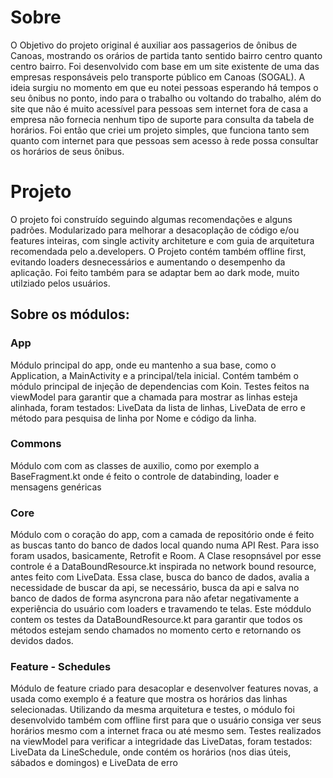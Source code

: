 #  Sobre
O Objetivo do projeto original é auxiliar aos passagerios de ônibus de Canoas, mostrando os orários de partida tanto sentido bairro centro quanto centro bairro.
Foi desenvolvido com base em um site existente de uma das empresas responsáveis pelo transporte público em Canoas (SOGAL).
A ideia surgiu no momento em que eu notei pessoas esperando há tempos o seu ônibus no ponto, indo para o trabalho ou voltando do trabalho, além do site que não é muito acessível para pessoas sem internet fora de casa
a empresa não fornecia nenhum tipo de suporte para consulta da tabela de horários. Foi então que criei um projeto simples, que funciona tanto sem quanto com internet
para que pessoas sem acesso à rede possa consultar os horários de seus ônibus.

# Projeto

O projeto foi construído seguindo algumas recomendações e alguns padrões.
Modularizado para melhorar a desacoplação de código e/ou features inteiras, com single activity architeture e com guia de arquitetura recomendada pelo a.developers.
O Projeto contém também offline first, evitando loaders desnecessários e aumentando o desempenho da aplicação. Foi feito também para se adaptar bem ao dark mode, muito utilziado pelos usuários.

## Sobre os módulos:

### App
Módulo principal do app, onde eu mantenho a sua base, como o Application, a MainActivity e a principal/tela inicial. Contém também o módulo principal de injeção de dependencias com Koin.
Testes feitos na viewModel para garantir que a chamada para mostrar as linhas esteja alinhada, foram testados: LiveData da lista de linhas, LiveData de erro e método para pesquisa de linha por Nome e código da linha.

### Commons
Módulo com com as classes de auxilio, como por exemplo a BaseFragment.kt onde é feito o controle de databinding, loader e mensagens genéricas

### Core
Módulo com o coração do app, com a camada de repositório onde é feito as buscas tanto do banco de dados local quando numa API Rest. Para isso foram usados, basicamente, Retrofit e Room.
A Clase resopnsável por esse controle é a DataBoundResource.kt inspirada no network bound resource, antes feito com LiveData. Essa clase, busca do banco de dados, avalia a necessidade de buscar da api, se necessário, busca da api e salva no banco de dados
de forma asyncrona para não afetar negativamente a experiência do usuário com loaders e travamendo te telas.
Este móddulo contem os testes da DataBoundResource.kt para garantir que todos os métodos estejam sendo chamados no momento certo e retornando os devidos dados.

### Feature - Schedules
Módulo de feature criado para desacoplar e desenvolver features novas, a usada como exemplo é a feature que mostra os horários das linhas selecionadas.
Utilizando da mesma arquitetura e testes, o módulo foi desenvolvido também com offline first para que o usuário consiga ver seus horários mesmo com a internet fraca ou até mesmo sem.
Testes realizados na viewModel para verificar a integridade das LiveDatas, foram testados: LiveData da LineSchedule, onde contém os horários (nos dias úteis, sábados e domingos) e LiveData de erro
